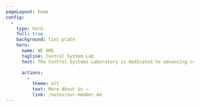 ```yaml
---
pageLayout: home
config:
  -
    type: hero
    full: true
    background: tint-plate
    hero:
      name: WE ARE
      tagline: Control System Lab
      text: The Control Systems Laboratory is dedicated to advancing control theory, system modeling, and their applications in challenging environments. Our research primarily focuses on Unmanned Aerial Vehicles (UAVs), Robotics, Additive Manufacturing, and Industrial Automation. We explore novel actuation techniques for dynamic interactions, design innovative solutions to enhance system mobility and versatility, and develop cutting-edge control and optimization algorithms for locomotion and manipulation. Drawing inspiration from applied mathematics and bionics, we aim to foster robust and autonomous control systems capable of thriving in real-world scenarios. Our work strives to create intelligent solutions for complex systems, pushing the boundaries of what’s possible in the field of control engineering.

      actions:
        -
          theme: alt
          text: More About Us →
          link: /notes/our-member.md
---
```

